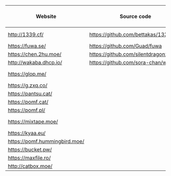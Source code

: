  Website                | Source code                             | Size limit (MiB) | Notes
------------------------|-----------------------------------------|------------------|-------
<http://1339.cf/>       | <https://github.com/bettakas/1338>      | 100              | Nice colors
<https://fuwa.se/>      | <https://github.com/Guad/fuwa>          | 10               |
<https://chen.2hu.moe/> | <https://github.com/silentdragonz/chen> | 50               |
<http://wakaba.dhcp.io/> | <https://github.com/sora-chan/wakaba>  | 64               |
<https://glop.me/>      |                                         | 50               | Uses [IPFS][0]
<https://g.zxq.co/>     |                                         | 80               |
<https://pantsu.cat/>   |                                         | 50               | Paste
<https://pomf.cat/>     |                                         | 50               |
<https://pomf.pl/>      |                                         | 50               |
<https://mixtape.moe/>  |                                         | 100              | Paste, voice
<https://kyaa.eu/>      |                                         | 50               |
<https://pomf.hummingbird.moe/> |                                 | 50               |
<https://bucket.pw/>    |                                         | 50               |
<https://maxfile.ro/>   |                                         | 50               |
<http://catbox.moe/>    |                                         | 200              |

[0]: http://ipfs.io/

